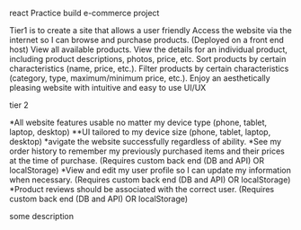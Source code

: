  react Practice build e-commerce project

Tier1 is to create a site that allows a user friendly 
Access the website via the internet so I can browse and purchase products. (Deployed on a front end host)
View all available products.
View the details for an individual product, including product descriptions, photos, price, etc.
Sort products by certain characteristics (name, price, etc.).
Filter products by certain characteristics (category, type, maximum/minimum price, etc.).
Enjoy an aesthetically pleasing website with intuitive and easy to use UI/UX

tier 2 

*All website features usable no matter my device type (phone, tablet, laptop, desktop)
**UI tailored to my device size (phone, tablet, laptop, desktop)
*avigate the website successfully regardless of ability.
*See my order history to remember my previously purchased items and their prices at the time of purchase. (Requires custom back end (DB and API) OR localStorage)
*View and edit my user profile so I can update my information when necessary. (Requires custom back end (DB and API) OR localStorage)
*Product reviews should be associated with the correct user. (Requires custom back end (DB and API) OR localStorage)


 
 

 some description

